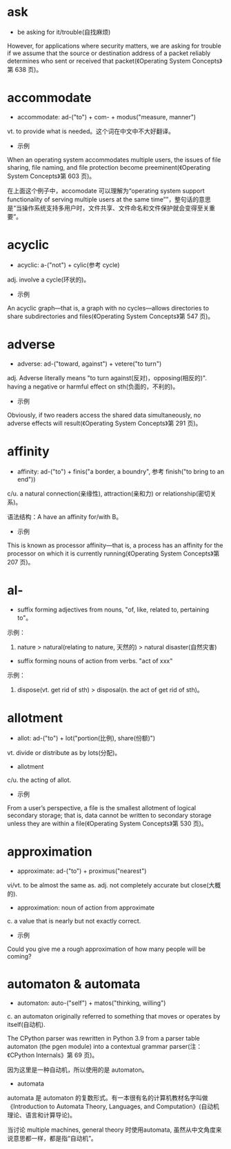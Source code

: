 # ask

- be asking for it/trouble(自找麻烦)

However, for applications where security matters, we are asking for trouble if we assume that the source or destination address of a packet reliably determines who sent or received that packet(《Operating System Concepts》第 638 页)。

# accommodate

- accommodate: ad-("to") + com- + modus("measure, manner")

vt. to provide what is needed。这个词在中文中不大好翻译。

- 示例

When an operating system accommodates multiple users, the issues of file sharing, file naming, and file protection become preeminent(《Operating System Concepts》第 603 页)。

在上面这个例子中，accomodate 可以理解为“operating system support functionality of serving multiple users at the same time””，整句话的意思是“当操作系统支持多用户时，文件共享、文件命名和文件保护就会变得至关重要”。

# acyclic

- acyclic: a-("not") + cylic(参考 cycle)

adj. involve a cycle(环状的)。

- 示例

An acyclic graph—that is, a graph with no cycles—allows directories to share subdirectories and files(《Operating System Concepts》第 547 页)。

# adverse

- adverse: ad-("toward, against") + vetere("to turn")

adj. Adverse literally means "to turn against(反对)，opposing(相反的)". having a negative or harmful effect on sth(负面的，不利的)。

- 示例

Obviously, if two readers access the shared data simultaneously, no adverse effects will result(《Operating System Concepts》第 291 页)。

# affinity

- affinity: ad-("to") + finis("a border, a boundry", 参考 finish("to bring to an end")) 

c/u. a natural connection(亲缘性), attraction(亲和力) or relationship(密切关系)。

语法结构：A have an affinity for/with B。

- 示例

This is known as processor affinity—that is, a process has an affinity for the processor on which it is currently running(《Operating System Concepts》第 207 页)。

# al-

- suffix forming adjectives from nouns, "of, like, related to, pertaining to"。

示例：

1. nature > natural(relating to nature, 天然的) > natural disaster(自然灾害)

- suffix forming nouns of action from verbs. "act of xxx"

示例：

1. dispose(vt. get rid of sth) > disposal(n. the act of get rid of sth)。

# allotment

- allot: ad-("to") + lot("portion(比例), share(份额)")

vt. divide or distribute as by lots(分配)。

- allotment

c/u. the acting of allot.

- 示例

From a user’s perspective, a file is the smallest allotment of logical secondary storage; that is, data cannot be written to secondary storage unless they are within a file(《Operating System Concepts》第 530 页)。

# approximation

- approximate: ad-("to") + proximus("nearest")

vi/vt. to be almost the same as. adj. not completely accurate but close(大概的).

- approximation: noun of action from approximate

c. a value  that is nearly but not exactly correct.

- 示例

Could you give me a rough approximation of how many people will be coming?

# automaton & automata

- automaton: auto-("self") + matos("thinking, willing")

c. an automaton originally referred to something that moves or operates by itself(自动机).

The CPython parser was rewritten in Python 3.9 from a parser table automaton (the pgen module) into a contextual grammar parser(注：《CPython Internals》第 69 页)。

因为这里是一种自动机，所以使用的是 automaton。

- automata

automata 是 automaton 的复数形式。有一本很有名的计算机教材名字叫做《Introduction to Automata Theory, Languages, and Computation》(自动机理论、语言和计算导论)。

当讨论 multiple machines, general theory 时使用automata, 虽然从中文角度来说意思都一样，都是指“自动机”。